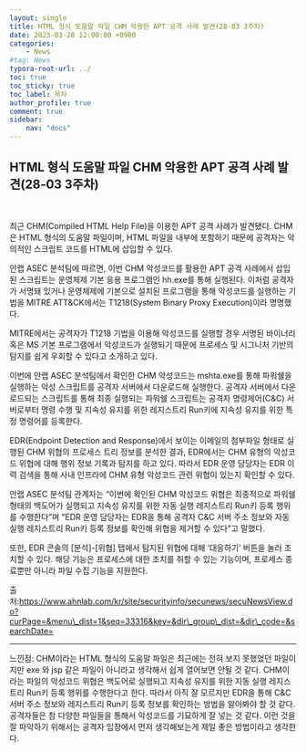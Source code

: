 ```yaml
---
layout: single
title: HTML 형식 도움말 파일 CHM 악용한 APT 공격 사례 발견(28-03 3주차)
date: 2023-03-28 12:00:00 +0900
categories: 
    - News
#tag: News
typora-root-url: ../
toc: true
toc_sticky: true
toc_label: 목차
author_profile: true
comment: true
sidebar:
    nav: "docs"
---
```



## HTML 형식 도움말 파일 CHM 악용한 APT 공격 사례 발견(28-03 3주차)

<br>

최근 CHM(Compiled HTML Help File)을 이용한 APT 공격 사례가 발견됐다. CHM은 HTML 형식의 도움말 파일이며, HTML 파일을 내부에 포함하기 때문에 공격자는 악의적인 스크립트 코드를 HTML에 삽입할 수 있다.

안랩 ASEC 분석팀에 따르면, 이번 CHM 악성코드를 활용한 APT 공격 사례에서 삽입된 스크립트는 운영체제 기본 응용 프로그램인 hh.exe를 통해 실행된다. 이처럼 공격자가 서명돼 있거나 운영체제에 기본으로 설치된 프로그램을 통해 악성코드를 실행하는 기법을 MITRE ATT&CK에서는 T1218(System Binary Proxy Execution)이라 명명했다.

MITRE에서는 공격자가 T1218 기법을 이용해 악성코드를 실행할 경우 서명된 바이너리 혹은 MS 기본 프로그램에서 악성코드가 실행되기 때문에 프로세스 및 시그니처 기반의 탐지를 쉽게 우회할 수 있다고 소개하고 있다.

이번에 안랩 ASEC 분석팀에서 확인한 CHM 악성코드는 mshta.exe를 통해 파워쉘을 실행하는 악성 스크립트를 공격자 서버에서 다운로드해 실행한다. 공격자 서버에서 다운로드되는 스크립트를 통해 최종 실행되는 파워쉘 스크립트는 공격자 명령제어(C&C) 서버로부터 명령 수행 및 지속성 유지를 위한 레지스트리 Run키에 지속성 유지를 위한 특정 명령어를 등록한다.

EDR(Endpoint Detection and Response)에서 보이는 이메일의 첨부파일 형태로 실행된 CHM 위협의 프로세스 트리 정보를 분석한 결과, EDR에서는 CHM 유형의 악성코드 위협에 대해 행위 정보 기록과 탐지를 하고 있다. 따라서 EDR 운영 담당자는 EDR 이력 검색을 통해 사내 인프라에 CHM 유형 악성코드 관련 위협이 있는지 확인할 수 있다.

안랩 ASEC 분석팀 관계자는 “이번에 확인된 CHM 악성코드 위협은 최종적으로 파워쉘 형태의 백도어가 실행되고 지속성 유지를 위한 자동 실행 레지스트리 Run키 등록 행위를 수행한다”며 “EDR 운영 담당자는 EDR을 통해 공격자 C&C 서버 주소 정보와 자동 실행 레지스트리 Run키 등록 정보를 확인해 위협을 제거할 수 있다”고 말했다.

또한, EDR 콘솔의 \[분석\]-\[위협\] 탭에서 탐지된 위협에 대해 ‘대응하기’ 버튼을 눌러 조치할 수 있다. 해당 기능은 프로세스에 대한 조치를 취할 수 있는 기능이며, 프로세스 종료뿐만 아니라 파일 수집 기능을 지원한다.

출처:https://www.ahnlab.com/kr/site/securityinfo/secunews/secuNewsView.do?curPage=&menu\_dist=1&seq=33316&key=&dir\_group\_dist=&dir\_code=&searchDate=

* * *

느낀점: CHM이라는 HTML 형식의 도움말 파일은 최근에는 전혀 보지 못했었던 파일이지만 exe 와 jsp 같은 파일이 아니라고 생각해서 쉽게 열어보면 안될 것 같다. CHM이라는 파일의 악성코드 위협은 백도어로 실행되고 지속성 유지를 위한 지동 실행 레지스트리 Run키 등록 행위를 수행한다고 한다. 따라서 아직 잘 모르지만 EDR을 통해 C&C 서버 주소 정보와 레지스트리 Run키 등록 정보를 확인하는 방법을 알아봐야 할 것 같다. 공격자들은 참 다양한 파일들을 통해서 악성코드를 기묘하게 잘 넣는 것 같다. 이런 것을 잘 파악하기 위해서는 공격자 입장에서 먼저 생각해보는게 제일 좋은 방법이라고 생각한다.